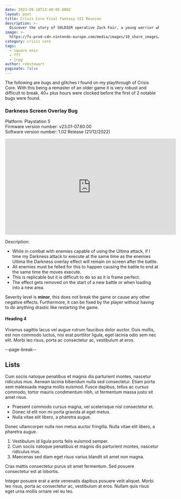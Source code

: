 ```yaml
---
date: 2023-09-18T13:48:05.000Z
layout: post
title: Crisis Core Final Fantasy VII Reunion
description: >-
  Discover the story of SOLDIER operative Zack Fair, a young warrior who discovers the truth behind his employer's secret experiments.
image: >-
  https://fs-prod-cdn.nintendo-europe.com/media/images/10_share_images/games_15/nintendo_switch_4/2x1_NSwitch_CrisisCoreFinalFantasy7Reunion_image1600w.jpg
category: crisis core
tags:
  - square enix
  - ff7
  - jrpg
author: robstewart
paginate: false
---
```

The following are bugs and glitches I found on my playthrough of Crisis Core. With this being a remaster of an older game it is very robust and difficult to break, 40+ plus hours were clocked before the first of 2 notable bugs were found.

### Darkness Screen Overlay Bug
Platform: Playstation 5 <br>
Firmware version number: v23.01-07.60.00 <br>
Software version number: 1.02 Release (21/12/2022) <br>

<iframe width="560" height="315" src="https://www.youtube.com/embed/TW9o_cgOMrg?si=LGVol2bTWD_wINyN" title="YouTube video player" frameborder="0" allow="accelerometer; autoplay; clipboard-write; encrypted-media; gyroscope; picture-in-picture; web-share" allowfullscreen></iframe>

Description:
 * While in combat with enemies capable of using the Ultima attack, if I time my Darkness attack to execute at the same time as the enemies Ultima the Darkness overlay effect will remain on screen after the battle.
 * All enemies must be felled for this to happen causing the battle to end at the same time the moves execute.
 * This is replicable but it is difficult to do so as it is frame perfect.
 * The effect gets removed on the start of a new battle or when loading into a new area.

 Severity level is **minor**, this does not break the game or cause any other negative effects. Furthermore, it can be fixed by the player without having to do anything drastic like restarting the game.
#### Heading 4

Vivamus sagittis lacus vel augue rutrum faucibus dolor auctor. Duis mollis, est non commodo luctus, nisi erat porttitor ligula, eget lacinia odio sem nec elit. Morbi leo risus, porta ac consectetur ac, vestibulum at eros.

--page-break--

## Lists

Cum sociis natoque penatibus et magnis dis parturient montes, nascetur ridiculus mus. Aenean lacinia bibendum nulla sed consectetur. Etiam porta sem malesuada magna mollis euismod. Fusce dapibus, tellus ac cursus commodo, tortor mauris condimentum nibh, ut fermentum massa justo sit amet risus.

* Praesent commodo cursus magna, vel scelerisque nisl consectetur et.
* Donec id elit non mi porta gravida at eget metus.
* Nulla vitae elit libero, a pharetra augue.

Donec ullamcorper nulla non metus auctor fringilla. Nulla vitae elit libero, a pharetra augue.

1. Vestibulum id ligula porta felis euismod semper.
2. Cum sociis natoque penatibus et magnis dis parturient montes, nascetur ridiculus mus.
3. Maecenas sed diam eget risus varius blandit sit amet non magna.

Cras mattis consectetur purus sit amet fermentum. Sed posuere consectetur est at lobortis.

Integer posuere erat a ante venenatis dapibus posuere velit aliquet. Morbi leo risus, porta ac consectetur ac, vestibulum at eros. Nullam quis risus eget urna mollis ornare vel eu leo.